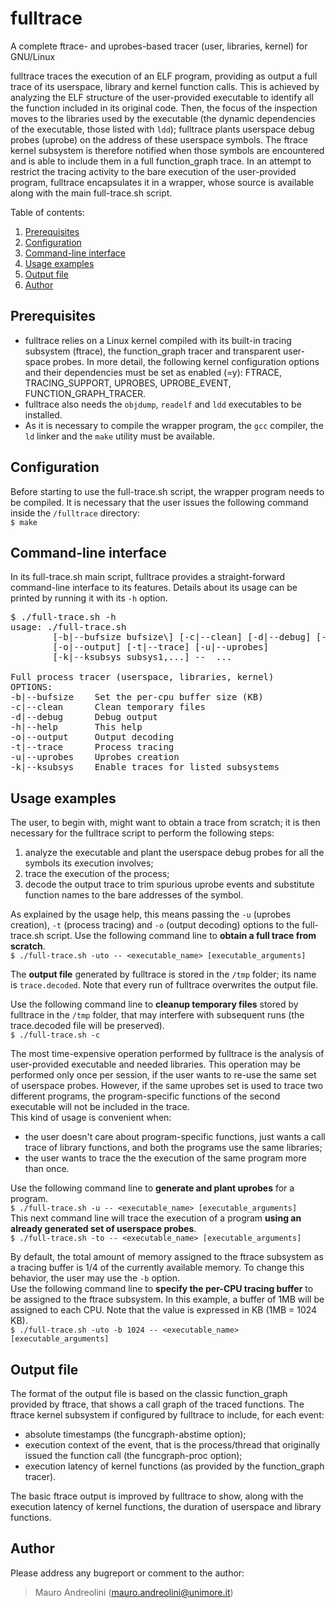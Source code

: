 fulltrace
=========

A complete ftrace- and uprobes-based tracer (user, libraries, kernel) for GNU/Linux

fulltrace traces the execution of an ELF program, providing as output a full trace of its userspace, library and kernel function calls. This is achieved by analyzing the ELF structure of the user-provided executable to identify all the function included in its original code. Then, the focus of the inspection moves to the libraries used by the executable (the dynamic dependencies of the executable, those listed with `ldd`); fulltrace plants userspace debug probes (uprobe) on the address of these userspace symbols. The ftrace kernel subsystem is therefore notified when those symbols are encountered and is able to include them in a full function_graph trace.
In an attempt to restrict the tracing activity to the bare execution of the user-provided program, fulltrace encapsulates it in a wrapper, whose source is available along with the main full-trace.sh script.

Table of contents:

1. [Prerequisites](#prerequisites)
2. [Configuration](#configuration)
3. [Command-line interface](#command-line-interface)
4. [Usage examples](#usage-examples)
5. [Output file](#output-file)
6. [Author](#author)

Prerequisites
-------------

* fulltrace relies on a Linux kernel compiled with its built-in tracing subsystem (ftrace), the function\_graph tracer and transparent user-space probes. In more detail, the following kernel configuration options and their dependencies must be set as enabled (=y): FTRACE, TRACING\_SUPPORT, UPROBES, UPROBE\_EVENT, FUNCTION\_GRAPH\_TRACER.
* fulltrace also needs the `objdump`, `readelf` and `ldd` executables to be installed.
* As it is necessary to compile the wrapper program, the `gcc` compiler, the `ld` linker and the `make` utility must be available.

Configuration
-------------

Before starting to use the full-trace.sh script, the wrapper program needs to be compiled. It is necessary that the user issues the following command inside the `/fulltrace` directory:  
`$ make`

Command-line interface
----------------------

In its full-trace.sh main script, fulltrace provides a straight-forward command-line interface to its features. Details about its usage can be printed by running it with its `-h` option.

<pre>
$ ./full-trace.sh -h
usage: ./full-trace.sh
&#9;[-b|--bufsize bufsize\] [-c|--clean] [-d|--debug] [-h|--help]
&#9;[-o|--output] [-t|--trace] [-u|--uprobes]
&#9;[-k|--ksubsys subsys1,...] -- <command> <arg>...

Full process tracer (userspace, libraries, kernel)
OPTIONS:
-b|--bufsize&#9;Set the per-cpu buffer size (KB)
-c|--clean&#9;Clean temporary files
-d|--debug&#9;Debug output
-h|--help&#9;This help
-o|--output&#9;Output decoding
-t|--trace&#9;Process tracing
-u|--uprobes&#9;Uprobes creation
-k|--ksubsys&#9;Enable traces for listed subsystems
</pre>

Usage examples
--------------

The user, to begin with, might want to obtain a trace from scratch; it is then necessary for the fulltrace script to perform the following steps:

1. analyze the executable and plant the userspace debug probes for all the symbols its execution involves;
2. trace the execution of the process;
3. decode the output trace to trim spurious uprobe events and substitute function names to the bare addresses of the symbol.

As explained by the usage help, this means passing the `-u` (uprobes creation), `-t` (process tracing) and `-o` (output decoding) options to the full-trace.sh script. Use the following command line to **obtain a full trace from scratch**.  
`$ ./full-trace.sh -uto -- <executable_name> [executable_arguments]`

The **output file** generated by fulltrace is stored in the `/tmp` folder; its name is `trace.decoded`. Note that every run of fulltrace overwrites the output file.

Use the following command line to **cleanup temporary files** stored by fulltrace in the `/tmp` folder, that may interfere with subsequent runs (the trace.decoded file will be preserved).  
`$ ./full-trace.sh -c`

The most time-expensive operation performed by fulltrace is the analysis of user-provided executable and needed libraries. This operation may be performed only once per session, if the user wants to re-use the same set of userspace probes. However, if the same uprobes set is used to trace two different programs, the program-specific functions of the second executable will not be included in the trace.  
This kind of usage is convenient when:

* the user doesn't care about program-specific functions, just wants a call trace of library functions, and both the programs use the same libraries;
* the user wants to trace the the execution of the same program more than once.

Use the following command line to **generate and plant uprobes** for a program.  
`$ ./full-trace.sh -u -- <executable_name> [executable_arguments]`  
This next command line will trace the execution of a program **using an already generated set of userspace probes**.  
`$ ./full-trace.sh -to -- <executable_name> [executable_arguments]`

By default, the total amount of memory assigned to the ftrace subsystem as a tracing buffer is 1/4 of the currently available memory. To change this behavior, the user may use the `-b` option.  
Use the following command line to **specify the per-CPU tracing buffer** to be assigned to the ftrace subsystem. In this example, a buffer of 1MB will be assigned to each CPU. Note that the value is expressed in KB (1MB = 1024 KB).  
`$ ./full-trace.sh -uto -b 1024 -- <executable_name> [executable_arguments]`

Output file
-----------

The format of the output file is based on the classic function\_graph provided by ftrace, that shows a call graph of the traced functions. The ftrace kernel subsystem if configured by fulltrace to include, for each event:

* absolute timestamps (the funcgraph-abstime option);
* execution context of the event, that is the process/thread that originally issued the function call (the funcgraph-proc option);
* execution latency of kernel functions (as provided by the function\_graph tracer).

The basic ftrace output is improved by fulltrace to show, along with the execution latency of kernel functions, the duration of userspace and library functions.

Author
------

Please address any bugreport or comment to the author:  
>Mauro Andreolini (<mauro.andreolini@unimore.it>)
